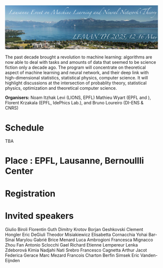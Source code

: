 ![program](lemanTh.jpg)

The past decade brought a revolution to machine learning: algorithms are now able to deal with tasks and amounts of data that seemed to be science fiction only a decade ago. The program will concentrate on theoretical aspect of machine learning and neural network, and their deep link with high-dimensional statistics, statistical physics, computer science. It will highlight discussions at the intersection of probablity theory, statistical physics, optimization and theoretical computer science.

__Organisers:__  Noam Itzhak Levi (LIONS, EPFL) Mathieu Wyart (EPFL and ), Florent Krzakala (EPFL, IdePhics Lab.), and Bruno Loureiro (DI-ENS & CNRS)

# Schedule

TBA

# Place : EPFL, Lausanne, Bernoullli Center </a>

# Registration

# Invited speakers

Giulio Biroli
Florentin Guth 
Dimitry Krotov
Borjan Geshkovski
Clement Hongler
Eric DeGiuli
Theodor Misiakiewicz
Elisabetta Cornacchia
Yohai Bar-Sinai
Marylou Gabrié
Brice Menard
Luca Ambrogioni
Francesca Mignacco
Zhou Fan
Antonio Sclocchi
Gael Richard
Etienne Lempereur
Lenka Zdeborová
Kimia Nadjahi
Nati Srebro
Francesco Cagnetta
Arthur Jacot
Federica Gerace
Marc Mezard
Francois Charton
Berfin Simsek
Eric Vanden-Eijnden
